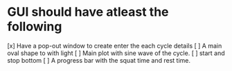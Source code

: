 # GUI should have atleast the following

[x] Have a pop-out window to create enter the each cycle details
[ ] A main oval shape to with light
[ ] Main plot with sine wave of the cycle.
[ ] start and stop bottom
[ ] A progress bar with the squat time and rest time.

